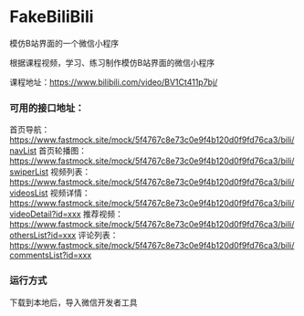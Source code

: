 # FakeBiliBili
模仿B站界面的一个微信小程序

根据课程视频，学习、练习制作模仿B站界面的微信小程序

课程地址：https://www.bilibili.com/video/BV1Ct411p7bj/

### 可用的接口地址：
首页导航：
https://www.fastmock.site/mock/5f4767c8e73c0e9f4b120d0f9fd76ca3/bili/navList
首页轮播图：
https://www.fastmock.site/mock/5f4767c8e73c0e9f4b120d0f9fd76ca3/bili/swiperList
视频列表：
https://www.fastmock.site/mock/5f4767c8e73c0e9f4b120d0f9fd76ca3/bili/videosList
视频详情：
https://www.fastmock.site/mock/5f4767c8e73c0e9f4b120d0f9fd76ca3/bili/videoDetail?id=xxx
推荐视频：
https://www.fastmock.site/mock/5f4767c8e73c0e9f4b120d0f9fd76ca3/bili/othersList?id=xxx
评论列表：
https://www.fastmock.site/mock/5f4767c8e73c0e9f4b120d0f9fd76ca3/bili/commentsList?id=xxx

### 运行方式
下载到本地后，导入微信开发者工具

